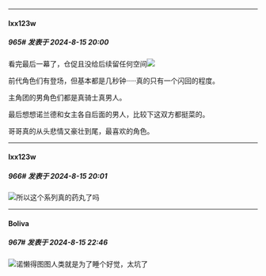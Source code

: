 ﻿
*****

####  lxx123w  
##### 965#       发表于 2024-8-15 20:00

看完最后一幕了，仓促且没给后续留任何空间<img src="https://static.saraba1st.com/image/smiley/face2017/001.png" referrerpolicy="no-referrer">

前代角色们有登场，但基本都是几秒钟·····真的只有一个闪回的程度。

主角团的男角色们都是真骑士真男人。

最后想想诺兰德和女主各自后面的男人，比较下这双方都挺菜的。

哥哥真的从头悲情又豪壮到尾，最喜欢的角色。

*****

####  lxx123w  
##### 966#       发表于 2024-8-15 20:01

<img src="https://static.saraba1st.com/image/smiley/face2017/143.png" referrerpolicy="no-referrer">所以这个系列真的药丸了吗


*****

####  Boliva  
##### 967#       发表于 2024-8-15 22:46

<img src="https://static.saraba1st.com/image/smiley/face2017/067.png" referrerpolicy="no-referrer">诺懒得图图人类就是为了睡个好觉，太坑了

